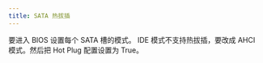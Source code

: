 ```yaml
---
title: SATA 热拔插
---
```



要进入 BIOS 设置每个 SATA 槽的模式。
IDE 模式不支持热拔插，要改成 AHCI 模式。然后把 Hot Plug 配置设置为 True。
